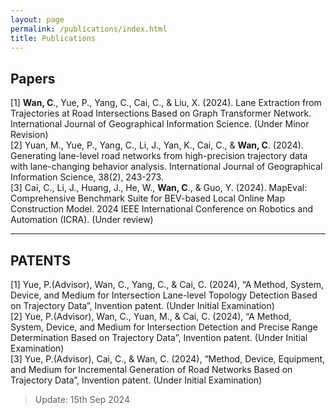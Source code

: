 ```yaml
---
layout: page
permalink: /publications/index.html
title: Publications
---
```



## Papers

[1] **Wan, C**., Yue, P., Yang, C., Cai, C., & Liu, X. (2024). Lane Extraction from Trajectories at Road Intersections Based on Graph Transformer Network. International Journal of Geographical Information Science. (Under Minor Revision)
<br>
[2] Yuan, M., Yue, P., Yang, C., Li, J., Yan, K., Cai, C., & **Wan, C**. (2024). Generating lane-level road networks from high-precision trajectory data with lane-changing behavior analysis. International Journal of Geographical Information Science, 38(2), 243-273.
<br>
[3] Cai, C., Li, J., Huang, J., He, W., **Wan, C**., & Guo, Y. (2024). MapEval: Comprehensive Benchmark Suite for BEV-based Local Online Map Construction Model. 2024 IEEE International Conference on Robotics and Automation (ICRA). (Under review)

---

## PATENTS      

[1] Yue, P.(Advisor), Wan, C., Yang, C., & Cai, C. (2024), “A Method, System, Device, and Medium for Intersection Lane-level Topology Detection Based on Trajectory Data”, Invention patent. (Under Initial Examination)
<br>
[2] Yue, P.(Advisor), Wan, C., Yuan, M., & Cai, C. (2024), “A Method, System, Device, and Medium for Intersection Detection and Precise Range Determination Based on Trajectory Data”, Invention patent. (Under Initial Examination)
<br>
[3] Yue, P.(Advisor), Cai, C., & Wan, C. (2024), “Method, Device, Equipment, and Medium for Incremental Generation of Road Networks Based on Trajectory Data”, Invention patent. (Under Initial Examination)
> Update: 15th Sep 2024
